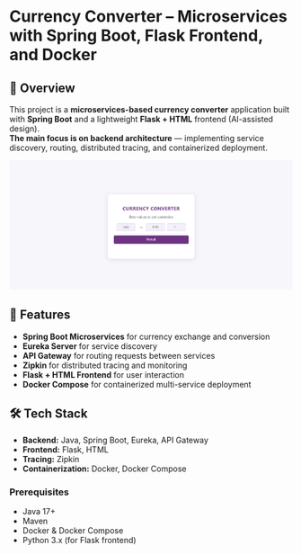 # Currency Converter – Microservices with Spring Boot, Flask Frontend, and Docker

## 📌 Overview
This project is a **microservices-based currency converter** application built with **Spring Boot** and a lightweight **Flask + HTML** frontend (AI-assisted design).  
**The main focus is on backend architecture** — implementing service discovery, routing, distributed tracing, and containerized deployment.

![Currency Converter Screenshot](Currency-Converter/Screenshot/ss.png)


## 🚀 Features
- **Spring Boot Microservices** for currency exchange and conversion
- **Eureka Server** for service discovery
- **API Gateway** for routing requests between services
- **Zipkin** for distributed tracing and monitoring
- **Flask + HTML Frontend** for user interaction
- **Docker Compose** for containerized multi-service deployment

## 🛠 Tech Stack
- **Backend:** Java, Spring Boot, Eureka, API Gateway
- **Frontend:** Flask, HTML
- **Tracing:** Zipkin
- **Containerization:** Docker, Docker Compose

### Prerequisites
- Java 17+
- Maven
- Docker & Docker Compose
- Python 3.x (for Flask frontend)
